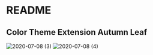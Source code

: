 # README
## Color Theme Extension Autumn Leaf

![2020-07-08 (3)](https://user-images.githubusercontent.com/49093842/86935095-6e0f8000-c177-11ea-8c0a-9e9d70a90644.png)
![2020-07-08 (4)](https://user-images.githubusercontent.com/49093842/86935134-7667bb00-c177-11ea-9ebe-a7f081b7b93f.png)
